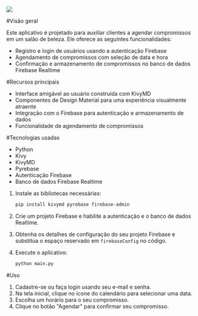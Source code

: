 <img src="./gif.gif">

#Visão geral

Este aplicativo é projetado para auxiliar clientes a agendar compromissos em um salão de beleza. Ele oferece as seguintes funcionalidades:

* Registro e login de usuários usando a autenticação Firebase
* Agendamento de compromissos com seleção de data e hora
* Confirmação e armazenamento de compromissos no banco de dados Firebase Realtime

#Recursos principais

* Interface amigável ao usuário construída com KivyMD
* Componentes de Design Material para uma experiência visualmente atraente
* Integração com o Firebase para autenticação e armazenamento de dados
* Funcionalidade de agendamento de compromissos

#Tecnologias usadas

* Python
* Kivy
* KivyMD
* Pyrebase
* Autenticação Firebase
* Banco de dados Firebase Realtime

1. Instale as bibliotecas necessárias:

   ```bash
   pip install kivymd pyrebase firebase-admin
   ```

2. Crie um projeto Firebase e habilite a autenticação e o banco de dados Realtime.
3. Obtenha os detalhes de configuração do seu projeto Firebase e substitua o espaço reservado em `firebaseConfig` no código.
4. Execute o aplicativo:

   ```bash
   python main.py
   ```

#Uso

1. Cadastre-se ou faça login usando seu e-mail e senha.
2. Na tela inicial, clique no ícone do calendário para selecionar uma data.
3. Escolha um horário para o seu compromisso.
4. Clique no botão "Agendar" para confirmar seu compromisso.
